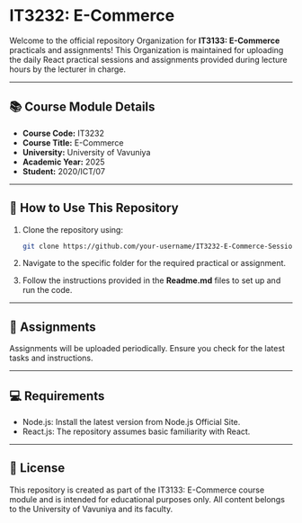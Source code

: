 # IT3232: E-Commerce

Welcome to the official repository Organization for **IT3133: E-Commerce** practicals and assignments! This Organization is maintained for uploading the daily React practical sessions and assignments provided during lecture hours by the lecturer in charge.

---

## 📚 **Course Module Details**
- **Course Code:** IT3232 
- **Course Title:** E-Commerce  
- **University:** University of Vavuniya  
- **Academic Year:** 2025  
- **Student:** 2020/ICT/07  

---

## 🔧 **How to Use This Repository**

1. Clone the repository using:
   ```bash
   git clone https://github.com/your-username/IT3232-E-Commerce-Sessions.git
    ```

2. Navigate to the specific folder for the required practical or assignment.

3. Follow the instructions provided in the **Readme.md** files to set up and run the code.

---
## 📁 **Assignments**

Assignments will be uploaded periodically. Ensure you check for the latest tasks and instructions.

---

## 💻 **Requirements**
- Node.js: Install the latest version from Node.js Official Site.
- React.js: The repository assumes basic familiarity with React.

---
## 📜 License
This repository is created as part of the IT3133: E-Commerce course module and is intended for educational purposes only. All content belongs to the University of Vavuniya and its faculty.


